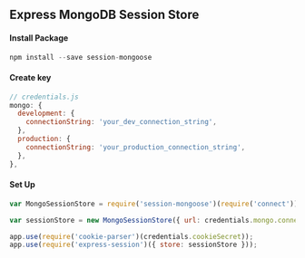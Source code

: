 ## Express MongoDB Session Store

#### Install Package

```js
npm install --save session-mongoose
```

#### Create key

```js
// credentials.js
mongo: {
  development: {
    connectionString: 'your_dev_connection_string',
  },
  production: {
    connectionString: 'your_production_connection_string',
  },
},
```

#### Set Up

```js
var MongoSessionStore = require('session-mongoose')(require('connect'));

var sessionStore = new MongoSessionStore({ url: credentials.mongo.connectionString });

app.use(require('cookie-parser')(credentials.cookieSecret));
app.use(require('express-session')({ store: sessionStore }));
```
